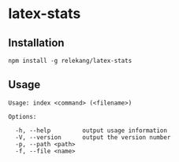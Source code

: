 # latex-stats
## Installation
    npm install -g relekang/latex-stats

## Usage
    Usage: index <command> (<filename>)

    Options:

      -h, --help         output usage information
      -V, --version      output the version number
      -p, --path <path>
      -f, --file <name>
